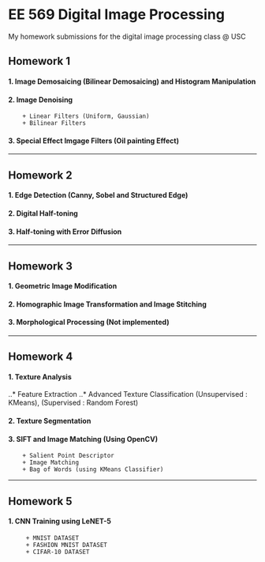 # EE 569 Digital Image Processing
 My homework submissions for the digital image processing class @ USC
 
 ## Homework 1  
 #### 1. Image Demosaicing (Bilinear Demosaicing) and Histogram Manipulation
 #### 2.  Image Denoising 
        + Linear Filters (Uniform, Gaussian)
        + Bilinear Filters
 #### 3.  Special Effect Imgage Filters (Oil painting Effect)     
 ***            
 ## Homework 2 
 #### 1. Edge Detection (Canny, Sobel and Structured Edge)
 #### 2. Digital Half-toning
 #### 3. Half-toning with Error Diffusion            
***             
 ## Homework 3 
 #### 1. Geometric Image Modification
 #### 2. Homographic Image Transformation and Image Stitching
 #### 3. Morphological Processing (Not implemented)            
 ***            
 ## Homework 4              
 #### 1. Texture Analysis
 ..* Feature Extraction 
 ..* Advanced Texture Classification (Unsupervised : KMeans), (Supervised : Random Forest)
 #### 2. Texture Segmentation
 #### 3. SIFT and Image Matching (Using OpenCV)
        + Salient Point Descriptor
        + Image Matching
        + Bag of Words (using KMeans Classifier)
 ***  
 ## Homework 5  
 #### 1. CNN Training using LeNET-5
         + MNIST DATASET
         + FASHION MNIST DATASET
         + CIFAR-10 DATASET
 
 
 
